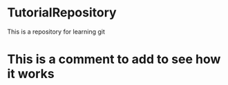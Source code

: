 # TutorialRepository
This is a repository for learning git

# This is a comment to add to see how it works

